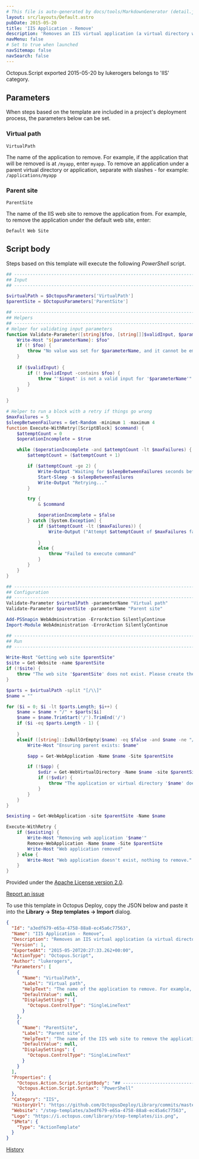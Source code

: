 ```yaml
---
# This file is auto-generated by docs/tools/MarkdownGenerator (detail.js)
layout: src/layouts/Default.astro
pubDate: 2015-05-20
title: 'IIS Application - Remove'
description: 'Removes an IIS virtual application (a virtual directory with an application pool)'
navMenu: false
# Set to true when launched
navSitemap: false
navSearch: false
---
```


Octopus.Script exported 2015-05-20 by lukerogers belongs to 'IIS' category.

## Parameters

When steps based on the template are included in a project's deployment process, the parameters below can be set.


<div class="param">

### Virtual path

`VirtualPath`

The name of the application to remove. For example, if the application that will be removed is at `/myapp`, enter `myapp`. To remove an application under a parent virtual directory or application, separate with slashes - for example: `/applications/myapp`

</div>
        
<div class="param">

### Parent site

`ParentSite`

The name of the IIS web site to remove the application from. For example, to remove the application under the default web site, enter:

    Default Web Site

</div>
        

## Script body

Steps based on this template will execute the following *PowerShell* script.

```powershell
## --------------------------------------------------------------------------------------
## Input
## --------------------------------------------------------------------------------------

$virtualPath = $OctopusParameters['VirtualPath']
$parentSite = $OctopusParameters['ParentSite']

## --------------------------------------------------------------------------------------
## Helpers
## --------------------------------------------------------------------------------------
# Helper for validating input parameters
function Validate-Parameter([string]$foo, [string[]]$validInput, $parameterName) {
    Write-Host "${parameterName}: $foo"
    if (! $foo) {
        throw "No value was set for $parameterName, and it cannot be empty"
    }
    
    if ($validInput) {
        if (! $validInput -contains $foo) {
            throw "'$input' is not a valid input for '$parameterName'"
        }
    }
    
}

# Helper to run a block with a retry if things go wrong
$maxFailures = 5
$sleepBetweenFailures = Get-Random -minimum 1 -maximum 4
function Execute-WithRetry([ScriptBlock] $command) {
	$attemptCount = 0
	$operationIncomplete = $true

	while ($operationIncomplete -and $attemptCount -lt $maxFailures) {
		$attemptCount = ($attemptCount + 1)

		if ($attemptCount -ge 2) {
			Write-Output "Waiting for $sleepBetweenFailures seconds before retrying..."
			Start-Sleep -s $sleepBetweenFailures
			Write-Output "Retrying..."
		}

		try {
			& $command

			$operationIncomplete = $false
		} catch [System.Exception] {
			if ($attemptCount -lt ($maxFailures)) {
				Write-Output ("Attempt $attemptCount of $maxFailures failed: " + $_.Exception.Message)
			
			}
			else {
			    throw "Failed to execute command"
			}
		}
	}
}

## --------------------------------------------------------------------------------------
## Configuration
## --------------------------------------------------------------------------------------
Validate-Parameter $virtualPath -parameterName "Virtual path"
Validate-Parameter $parentSite -parameterName "Parent site"

Add-PSSnapin WebAdministration -ErrorAction SilentlyContinue
Import-Module WebAdministration -ErrorAction SilentlyContinue

## --------------------------------------------------------------------------------------
## Run
## --------------------------------------------------------------------------------------

Write-Host "Getting web site $parentSite"
$site = Get-Website -name $parentSite
if (!$site) {
    throw "The web site '$parentSite' does not exist. Please create the site first."
}

$parts = $virtualPath -split "[/\\]"
$name = ""

for ($i = 0; $i -lt $parts.Length; $i++) {
    $name = $name + "/" + $parts[$i]
    $name = $name.TrimStart('/').TrimEnd('/')
    if ($i -eq $parts.Length - 1) {
        
    }
    elseif ([string]::IsNullOrEmpty($name) -eq $false -and $name -ne "/") {
        Write-Host "Ensuring parent exists: $name"

        $app = Get-WebApplication -Name $name -Site $parentSite

        if (!$app) {
            $vdir = Get-WebVirtualDirectory -Name $name -site $parentSite
            if (!$vdir) {
                throw "The application or virtual directory '$name' does not exist"
            }
        }
    }
}

$existing = Get-WebApplication -site $parentSite -Name $name

Execute-WithRetry { 
    if ($existing) {
        Write-Host "Removing web application '$name'"
		Remove-WebApplication -Name $name -Site $parentSite
        Write-Host "Web application removed"
    } else {
        Write-Host "Web application doesn't exist, nothing to remove."
    }
}
```

Provided under the [Apache License version 2.0](https://github.com/OctopusDeploy/Library/blob/master/LICENSE.txt).

[Report an issue](https://github.com/OctopusDeploy/Library/issues/new?assignees=&labels=&projects=&template=bug-report.yml&title=Issue%20with%20IIS%20Application%20-%20Remove&step-template=IIS%20Application%20-%20Remove)

<div class="get-json">

To use this template in Octopus Deploy, copy the JSON below and paste it into the **Library → Step templates → Import** dialog.

```json
{
  "Id": "a3edf679-e65a-4758-88a8-ec45a6c77563",
  "Name": "IIS Application - Remove",
  "Description": "Removes an IIS virtual application (a virtual directory with an application pool)",
  "Version": 1,
  "ExportedAt": "2015-05-20T20:27:33.262+00:00",
  "ActionType": "Octopus.Script",
  "Author": "lukerogers",
  "Parameters": [
    {
      "Name": "VirtualPath",
      "Label": "Virtual path",
      "HelpText": "The name of the application to remove. For example, if the application that will be removed is at `/myapp`, enter `myapp`. To remove an application under a parent virtual directory or application, separate with slashes - for example: `/applications/myapp`",
      "DefaultValue": null,
      "DisplaySettings": {
        "Octopus.ControlType": "SingleLineText"
      }
    },
    {
      "Name": "ParentSite",
      "Label": "Parent site",
      "HelpText": "The name of the IIS web site to remove the application from. For example, to remove the application under the default web site, enter:\n\n    Default Web Site",
      "DefaultValue": null,
      "DisplaySettings": {
        "Octopus.ControlType": "SingleLineText"
      }
    }
  ],
  "Properties": {
    "Octopus.Action.Script.ScriptBody": "## --------------------------------------------------------------------------------------\n## Input\n## --------------------------------------------------------------------------------------\n\n$virtualPath = $OctopusParameters['VirtualPath']\n$parentSite = $OctopusParameters['ParentSite']\n\n## --------------------------------------------------------------------------------------\n## Helpers\n## --------------------------------------------------------------------------------------\n# Helper for validating input parameters\nfunction Validate-Parameter([string]$foo, [string[]]$validInput, $parameterName) {\n    Write-Host \"${parameterName}: $foo\"\n    if (! $foo) {\n        throw \"No value was set for $parameterName, and it cannot be empty\"\n    }\n    \n    if ($validInput) {\n        if (! $validInput -contains $foo) {\n            throw \"'$input' is not a valid input for '$parameterName'\"\n        }\n    }\n    \n}\n\n# Helper to run a block with a retry if things go wrong\n$maxFailures = 5\n$sleepBetweenFailures = Get-Random -minimum 1 -maximum 4\nfunction Execute-WithRetry([ScriptBlock] $command) {\n\t$attemptCount = 0\n\t$operationIncomplete = $true\n\n\twhile ($operationIncomplete -and $attemptCount -lt $maxFailures) {\n\t\t$attemptCount = ($attemptCount + 1)\n\n\t\tif ($attemptCount -ge 2) {\n\t\t\tWrite-Output \"Waiting for $sleepBetweenFailures seconds before retrying...\"\n\t\t\tStart-Sleep -s $sleepBetweenFailures\n\t\t\tWrite-Output \"Retrying...\"\n\t\t}\n\n\t\ttry {\n\t\t\t& $command\n\n\t\t\t$operationIncomplete = $false\n\t\t} catch [System.Exception] {\n\t\t\tif ($attemptCount -lt ($maxFailures)) {\n\t\t\t\tWrite-Output (\"Attempt $attemptCount of $maxFailures failed: \" + $_.Exception.Message)\n\t\t\t\n\t\t\t}\n\t\t\telse {\n\t\t\t    throw \"Failed to execute command\"\n\t\t\t}\n\t\t}\n\t}\n}\n\n## --------------------------------------------------------------------------------------\n## Configuration\n## --------------------------------------------------------------------------------------\nValidate-Parameter $virtualPath -parameterName \"Virtual path\"\nValidate-Parameter $parentSite -parameterName \"Parent site\"\n\nAdd-PSSnapin WebAdministration -ErrorAction SilentlyContinue\nImport-Module WebAdministration -ErrorAction SilentlyContinue\n\n## --------------------------------------------------------------------------------------\n## Run\n## --------------------------------------------------------------------------------------\n\nWrite-Host \"Getting web site $parentSite\"\n$site = Get-Website -name $parentSite\nif (!$site) {\n    throw \"The web site '$parentSite' does not exist. Please create the site first.\"\n}\n\n$parts = $virtualPath -split \"[/\\\\]\"\n$name = \"\"\n\nfor ($i = 0; $i -lt $parts.Length; $i++) {\n    $name = $name + \"/\" + $parts[$i]\n    $name = $name.TrimStart('/').TrimEnd('/')\n    if ($i -eq $parts.Length - 1) {\n        \n    }\n    elseif ([string]::IsNullOrEmpty($name) -eq $false -and $name -ne \"/\") {\n        Write-Host \"Ensuring parent exists: $name\"\n\n        $app = Get-WebApplication -Name $name -Site $parentSite\n\n        if (!$app) {\n            $vdir = Get-WebVirtualDirectory -Name $name -site $parentSite\n            if (!$vdir) {\n                throw \"The application or virtual directory '$name' does not exist\"\n            }\n        }\n    }\n}\n\n$existing = Get-WebApplication -site $parentSite -Name $name\n\nExecute-WithRetry { \n    if ($existing) {\n        Write-Host \"Removing web application '$name'\"\n\t\tRemove-WebApplication -Name $name -Site $parentSite\n        Write-Host \"Web application removed\"\n    } else {\n        Write-Host \"Web application doesn't exist, nothing to remove.\"\n    }\n}",
    "Octopus.Action.Script.Syntax": "PowerShell"
  },
  "Category": "IIS",
  "HistoryUrl": "https://github.com/OctopusDeploy/Library/commits/master/step-templates//opt/buildagent/work/75443764cd38076d/step-templates/iis-app-remove.json",
  "Website": "/step-templates/a3edf679-e65a-4758-88a8-ec45a6c77563",
  "Logo": "https://i.octopus.com/library/step-templates/iis.png",
  "$Meta": {
    "Type": "ActionTemplate"
  }
}
```

[History](https://github.com/OctopusDeploy/Library/commits/master/step-templates/https://github.com/OctopusDeploy/Library/commits/master/step-templates//opt/buildagent/work/75443764cd38076d/step-templates/iis-app-remove.json)

</div>
